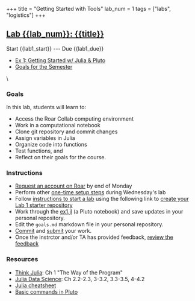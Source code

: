 +++
title = "Getting Started with Tools"
lab_num = 1
tags = ["labs", "logistics"]
+++

## [Lab {{lab_num}}: {{title}}](https://github.com/PsuAstro416/lab1)

Start {{lab1_start}} ---
Due {{lab1_due}}
- [Ex 1: Getting Started w/ Julia & Pluto](https://psuastro416.github.io/lab1/)
- [Goals for the Semester](https://psuastro416.github.io/lab1/goals.html)

\\ 

### Goals
In this lab, students will learn to:
- Access the Roar Collab computing environment 
- Work in a computational notebook
- Clone git repository and commit changes
- Assign variables in Julia
- Organize code into functions
- Test functions, and 
- Reflect on their goals for the course.

### Instructions
- [Request an account on Roar](/tips/roar/create_account/) by end of Monday
- Perform other [one-time setup steps](/tips/roar/) during Wednesday's lab
- Follow [instructions to start a lab](/tips/labs/starting/) using the following link to [create your Lab 1 starter repository](https://classroom.github.com/a/_V2CDv9Z) <!-- REPLACE WITH CODE FOR STARTER REPO -->
- Work through the [ex1.jl](https://psuastro416.github.io/lab1/ex1.html) (a Pluto notebook) and save updates in your personal repository.
- Edit the `goals.md` markdown file in your personal repository.
- [Commit](/tips/labs/commit) and [submit](/tips/labs/submitting/) your work.
- Once the instrctor and/or TA has provided feedback, [review the feedback](/tips/labs/feedback/)

### Resources 
- [Think Julia](https://benlauwens.github.io/ThinkJulia.jl/latest/book.html#chap01): Ch 1 "The Way of the Program" 
- [Julia Data Science](https://juliadatascience.io/): Ch 2.2-2.3, 3-3.2, 3.3-3.5, 4-4.2 
- [Julia cheatsheet](https://cheatsheets.quantecon.org/)
- [Basic commands in Pluto](https://github.com/fonsp/Pluto.jl/wiki/%F0%9F%94%8E-Basic-Commands-in-Pluto)


